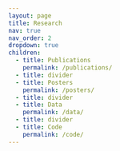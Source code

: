 ```yaml
---
layout: page
title: Research
nav: true
nav_order: 2
dropdown: true
children:
  - title: Publications
    permalink: /publications/
  - title: divider
  - title: Posters
    permalink: /posters/
  - title: divider
  - title: Data
    permalink: /data/
  - title: divider
  - title: Code
    permalink: /code/
---
```

